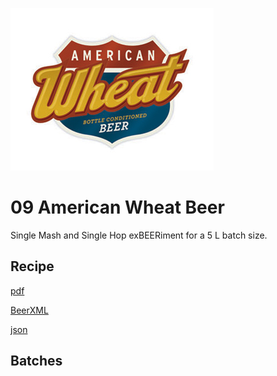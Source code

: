 ![logo](./09_American_Wheat_Beer.png)

# 09 American Wheat Beer

Single Mash and Single Hop exBEERiment for a 5 L batch size.

## Recipe

[pdf](./09_American_Wheat_Beer.pdf)

[BeerXML](./09_American_Wheat_Beer.xml)

[json](./09_American_Wheat_Beer.json)

## Batches
